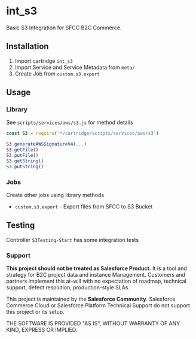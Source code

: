 # int_s3

Basic S3 Integration for SFCC B2C Commerce.

## Installation

1. Import cartridge `int_s3`
2. Import Service and Service Metadata from `meta/`
3. Create Job from `custom.s3.export`

## Usage

### Library

See `scripts/services/aws/s3.js` for method details

```javascript
const S3 = require('*/cartridge/scripts/services/aws/s3')

S3.generateAWSSignatureV4(...)
S3.getFile()
S3.putFile()
S3.getString()
S3.putString()
```

### Jobs

Create other jobs using library methods

- `custom.s3.export` - Export files from SFCC to S3 Bucket

## Testing

Controller `S3Testing-Start` has some integration tests

### Support

**This project should not be treated as Salesforce Product.** It is a tool and strategy for B2C project data and
instance Management. Customers and partners implement this at-will with no expectation of roadmap, technical support,
defect resolution, production-style SLAs.

This project is maintained by the **Salesforce Community**. Salesforce Commerce Cloud or Salesforce Platform Technical
Support do not support this project or its setup.

THE SOFTWARE IS PROVIDED "AS IS", WITHOUT WARRANTY OF ANY KIND, EXPRESS OR IMPLIED.

